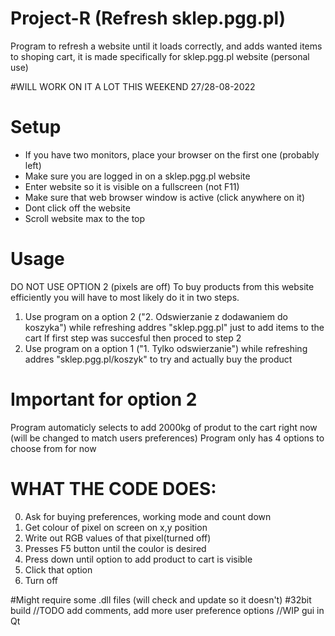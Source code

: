 # Project-R (Refresh sklep.pgg.pl)
Program to refresh a website until it loads correctly, and adds wanted items to shoping cart, it is made specifically for sklep.pgg.pl website
(personal use)

#WILL WORK ON IT A LOT THIS WEEKEND 27/28-08-2022

# Setup
- If you have two monitors, place your browser on the first one (probably left)
- Make sure you are logged in on a sklep.pgg.pl website
- Enter website so it is visible on a fullscreen (not F11)
- Make sure that web browser window is active (click anywhere on it)
- Dont click off the website
- Scroll website max to the top



# Usage
DO NOT USE OPTION 2 (pixels are off)
To buy products from this website efficiently you will have to most likely do it in two steps.
1. Use program on a option 2 ("2. Odswierzanie z dodawaniem do koszyka") while refreshing addres "sklep.pgg.pl" just to add items to the cart
If first step was succesful then proced to step 2
2. Use program on a option 1 ("1. Tylko odswierzanie") while refreshing addres "sklep.pgg.pl/koszyk" to try and actually buy the product

# Important for option 2
Program automaticly selects to add 2000kg of produt to the cart right now (will be changed to match users preferences)
Program only has 4 options to choose from for now

# WHAT THE CODE DOES:
0. Ask for buying preferences, working mode and count down
1. Get colour of pixel on screen on x,y position
2. Write out RGB values of that pixel(turned off)
3. Presses F5 button until the coulor is desired
4. Press down until option to add product to cart is visible
5. Click that option
6. Turn off

#Might require some .dll files (will check and update so it doesn't)
#32bit build
//TODO add comments, add more user preference options
//WIP gui in Qt
